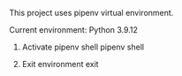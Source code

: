 This project uses pipenv virtual environment.

Current environment:
Python 3.9.12



1. Activate pipenv shell
pipenv shell

2. Exit environment
exit
